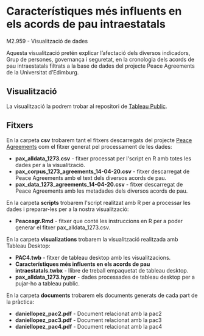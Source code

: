 # Característiques més influents en els acords de pau intraestatals
M2.959 - Visualització de dades

Aquesta visualització pretén explicar l’afectació dels diversos indicadors, Grup de persones, governança i seguretat, en la cronologia  dels acords de pau intraestatals filtrats a la base de dades del projecte Peace Agreements de la Universitat d’Edimburg. 

## Visualització

La visualització la podrem trobar al repositori de [Tableau Public](https://public.tableau.com/profile/daniel.lopez6830#!/vizhome/PAC4_15917263909770/CaracteristiquesAcords).

## Fitxers

En la carpeta **csv** trobarem tant el fitxers descarregats del projecte [Peace Agreements](https://www.peaceagreements.org/) com el fitxer generat pel processament de les dades:
* **pax_alldata_1273.csv** - fitxer processat per l'script en R amb totes les dades per a la visualització.
* **pax_corpus_1273_agreements_14-04-20.csv** - fitxer descarregat de Peace Agreements amb el text dels diversos acords de pau.
* **pax_data_1273_agreements_14-04-20.csv** - fitxer descarregat de Peace Agreements amb les metadades dels diversos acords de pau.

En la carpeta **scripts** trobarem l'script realitzat amb R per a processar les dades i preparar-les per a la nostra visualització: 
* **Peaceagr.Rmd** - fitxer que conté les instruccions en R per a poder generar el fitxer pax_alldata_1273.csv.

En la carpeta **visualizations** trobarem la visualització realitzada amb Tableau Desktop:
* **PAC4.twb** - fitxer de tableau desktop amb les visualitzacions.
* **Característiques més influents en els acords de pau intraestatals.twbx** - llibre de treball empaquetat de tableau desktop.
* **pax_alldata_1273.hyper** - dades processades de tableau desktop per a pujar-ho a tableau public.

En la carpeta **documents** trobarem els documents generats de cada part de la pràctica:
* **daniellopez_pac2.pdf** - Document relacionat amb la pac2
* **daniellopez_pac3.pdf** - Document relacionat amb la pac3
* **daniellopez_pac4.pdf** - Document relacionat amb la pac4
